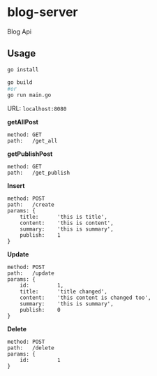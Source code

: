 # blog-server
Blog Api

## Usage

```bash
go install

go build
#or
go run main.go
```

URL: `localhost:8080`

**getAllPost**

```
method: GET
path:   /get_all
```

**getPublishPost**

```
method: GET
path:   /get_publish
```

**Insert**

```
method: POST
path:   /create
params: {
    title:      'this is title',
    content:    'this is content',
    summary:    'this is summary',
    publish:    1
}
```

**Update**

```
method: POST
path:   /update
params: {
    id:         1,
    title:      'title changed',
    content:    'this content is changed too',
    summary:    'this is summary',
    publish:    0
}
```

**Delete**

```
method: POST
path:   /delete
params: {
    id:         1
}
```